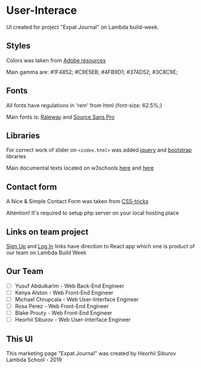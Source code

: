 # User-Interace

UI created for project "Expat Journal" on Lambda build-week.

## Styles

Colors was taken from [Adobe resources](https://color.adobe.com/ru/create/color-wheel/) 

Main gamma are: #1F4852; #C9E5EB; #4FB9D1; #374D52; #3C8C9E;

## Fonts

All fonts have regulations in 'rem' from html {font-size: 62.5%;}

Main fonts is: [Raleway](https://fonts.google.com/specimen/Raleway) and [Source Sans Pro](https://fonts.google.com/specimen/Source+Sans+Pro)
 
## Libraries

For correct work of slider on `<index.html>` was added [jquery](https://ajax.googleapis.com/ajax/libs/jquery/3.4.1/jquery.min.js) and [bootstrap](https://maxcdn.bootstrapcdn.com/bootstrap/3.4.0/js/bootstrap.min.js) libraries

Main documental texts located on w3schools [here](https://www.w3schools.com/bootstrap/bootstrap_carousel.asp) and [here](https://www.w3schools.com/howto/howto_js_slideshow.asp)

## Contact form 

A Nice & Simple Contact Form was taken from [CSS-tricks](https://css-tricks.com/nice-and-simple-contact-form/)

Attention! It's required to setup php server on your local hosting place

## Links on team project

[Sign Up](https://expatjournal.netlify.com/sign-up) and [Log In](https://expatjournal.netlify.com/login) links have direction to React app which one is product of our team on Lambda Build Week

## Our Team

- [ ] Yusuf Abdulkarim - Web Back-End Engineer
- [ ] Kenya Alston - Web Front-End Engineer
- [ ] Michael Chrupcala - Web User-Interface Engineer
- [ ] Rosa Perez - Web Front-End Engineer
- [ ] Blake Prouty - Web Front-End Engineer
- [ ] Heorhii Siburov - Web User-Interface Engineer

## This UI 
This marketing page "Expat Journal" was created by Heorhii Siburov
Lambda School - 2019